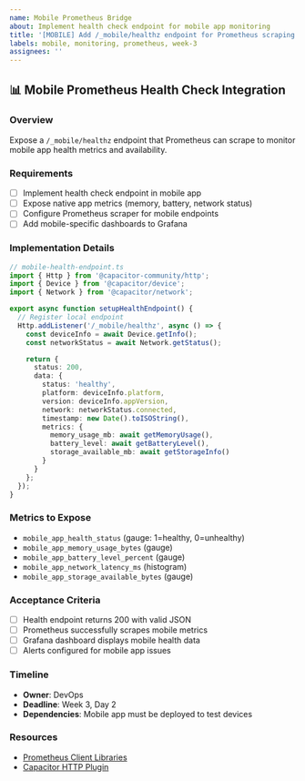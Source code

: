 ```yaml
---
name: Mobile Prometheus Bridge
about: Implement health check endpoint for mobile app monitoring
title: '[MOBILE] Add /_mobile/healthz endpoint for Prometheus scraping'
labels: mobile, monitoring, prometheus, week-3
assignees: ''
---
```


## 📊 Mobile Prometheus Health Check Integration

### Overview
Expose a `/_mobile/healthz` endpoint that Prometheus can scrape to monitor mobile app health metrics and availability.

### Requirements
- [ ] Implement health check endpoint in mobile app
- [ ] Expose native app metrics (memory, battery, network status)
- [ ] Configure Prometheus scraper for mobile endpoints
- [ ] Add mobile-specific dashboards to Grafana

### Implementation Details

```typescript
// mobile-health-endpoint.ts
import { Http } from '@capacitor-community/http';
import { Device } from '@capacitor/device';
import { Network } from '@capacitor/network';

export async function setupHealthEndpoint() {
  // Register local endpoint
  Http.addListener('/_mobile/healthz', async () => {
    const deviceInfo = await Device.getInfo();
    const networkStatus = await Network.getStatus();

    return {
      status: 200,
      data: {
        status: 'healthy',
        platform: deviceInfo.platform,
        version: deviceInfo.appVersion,
        network: networkStatus.connected,
        timestamp: new Date().toISOString(),
        metrics: {
          memory_usage_mb: await getMemoryUsage(),
          battery_level: await getBatteryLevel(),
          storage_available_mb: await getStorageInfo()
        }
      }
    };
  });
}
```

### Metrics to Expose
- `mobile_app_health_status` (gauge: 1=healthy, 0=unhealthy)
- `mobile_app_memory_usage_bytes` (gauge)
- `mobile_app_battery_level_percent` (gauge)
- `mobile_app_network_latency_ms` (histogram)
- `mobile_app_storage_available_bytes` (gauge)

### Acceptance Criteria
- [ ] Health endpoint returns 200 with valid JSON
- [ ] Prometheus successfully scrapes mobile metrics
- [ ] Grafana dashboard displays mobile health data
- [ ] Alerts configured for mobile app issues

### Timeline
- **Owner**: DevOps
- **Deadline**: Week 3, Day 2
- **Dependencies**: Mobile app must be deployed to test devices

### Resources
- [Prometheus Client Libraries](https://prometheus.io/docs/instrumenting/clientlibs/)
- [Capacitor HTTP Plugin](https://github.com/capacitor-community/http)

